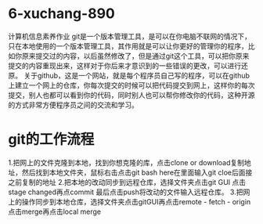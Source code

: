 # 6-xuchang-890
计算机信息素养作业
    git是一个版本管理工具，是可以在你电脑不联网的情况下，只在本地使用的一个版本管理工具，其作用就是可以让你更好的管理你的程序，比如你原来提交过的内容，以后虽然修改了，但是通过git这个工具，可以把你原来提交的内容重现出来，这样对于你后来才意识到的一些错误的更改，可以进行还原。
关于github，这是一个网站，就是每个程序员自己写的程序，可以在github上建立一个网上的仓库，你每次提交的时候可以把代码提交到网上，这样你的每次提交，别人也都可以看到你的代码，同时别人也可以帮你修改你的代码，这种开源的方式非常方便程序员之间的交流和学习。
# git的工作流程
1.把网上的文件克隆到本地，找到你想克隆的库，点击clone or download复制地址，然后找到本地文件夹，鼠标右击点击git bash here在里面输入git cloe后面接之前复制的地址
2.把本地的改动同步到远程仓库，选择文件夹点击git GUI 点击stage changed再点commit 最后点击push将改动的文件输入远程仓库。
3.把网上的操作同步到本地仓库，选择文件夹点击gitGUI再点击remote - fetch - origin点击merge再点击local merge
